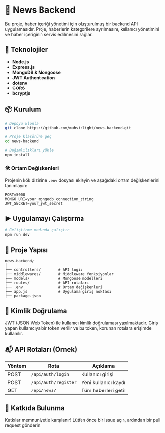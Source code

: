 # 📰 News Backend

Bu proje, haber içeriği yönetimi için oluşturulmuş bir backend API uygulamasıdır. Proje, haberlerin kategorilere ayrılmasını, kullanıcı yönetimini ve haber içeriğinin servis edilmesini sağlar.

## 🚀 Teknolojiler

- **Node.js**
- **Express.js**
- **MongoDB & Mongoose**
- **JWT Authentication**
- **dotenv**
- **CORS**
- **bcryptjs**

## 📦 Kurulum

```bash
# Depoyu klonla
git clone https://github.com/muhsinlight/news-backend.git

# Proje klasörüne geç
cd news-backend

# Bağımlılıkları yükle
npm install
```

### 🛠️ Ortam Değişkenleri

Projenin kök dizinine `.env` dosyası ekleyin ve aşağıdaki ortam değişkenlerini tanımlayın:

```env
PORT=5000
MONGO_URI=your_mongodb_connection_string
JWT_SECRET=your_jwt_secret
```

## ▶️ Uygulamayı Çalıştırma

```bash
# Geliştirme modunda çalıştır
npm run dev
```

## 📁 Proje Yapısı

```
news-backend/
│
├── controllers/        # API logic
├── middlewares/        # Middleware fonksiyonlar
├── models/             # Mongoose modelleri
├── routes/             # API rotaları
├── .env                # Ortam değişkenleri
├── app.js              # Uygulama giriş noktası
├── package.json
```

## 🔐 Kimlik Doğrulama

JWT (JSON Web Token) ile kullanıcı kimlik doğrulaması yapılmaktadır. Giriş yapan kullanıcıya bir token verilir ve bu token, korunan rotalara erişimde kullanılır.

## 📬 API Rotaları (Örnek)

| Yöntem | Rota             | Açıklama                 |
|--------|------------------|--------------------------|
| POST   | `/api/auth/login`   | Kullanıcı girişi           |
| POST   | `/api/auth/register`| Yeni kullanıcı kaydı       |
| GET    | `/api/news/`        | Tüm haberleri getir        |  |

## 📌 Katkıda Bulunma

Katkılar memnuniyetle karşılanır! Lütfen önce bir issue açın, ardından bir pull request gönderin.


